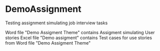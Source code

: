 # DemoAssignment
Testing assignment simulating job interview tasks

Word file "Demo Assigment Theme" contains Assigment simulating User stories
Excel file "Demo assigment" contains Test cases for use stories from Word file "Demo Assigment Theme"
